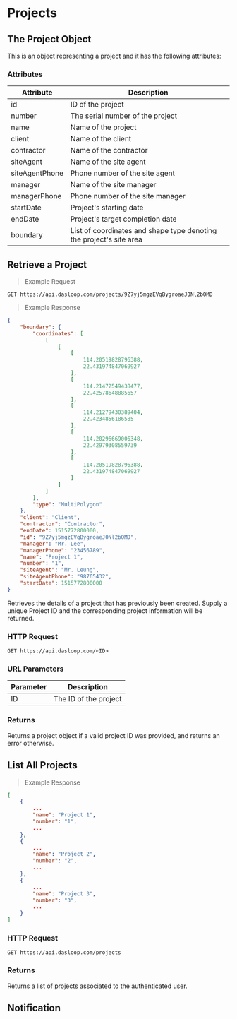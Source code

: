 # Projects

## The Project Object

This is an object representing a project and it has the following attributes:

### Attributes

Attribute | Description
--------- | -----------
id | ID of the project
number | The serial number of the project
name | Name of the project
client | Name of the client
contractor | Name of the contractor
siteAgent | Name of the site agent
siteAgentPhone | Phone number of the site agent
manager | Name of the site manager
managerPhone | Phone number of the site manager
startDate | Project's starting date
endDate | Project's target completion date
boundary | List of coordinates and shape type denoting the project's site area

## Retrieve a Project

> Example Request

```http
GET https://api.dasloop.com/projects/9Z7yj5mgzEVqBygroaeJ0Nl2bOMD
```

> Example Response

```json
{
    "boundary": {
        "coordinates": [
            [
                [
                    [
                        114.20519828796388,
                        22.431974847069927
                    ],
                    [
                        114.21472549438477,
                        22.42578648885657
                    ],
                    [
                        114.21279430389404,
                        22.4234856186585
                    ],
                    [
                        114.20296669006348,
                        22.42979308559739
                    ],
                    [
                        114.20519828796388,
                        22.431974847069927
                    ]
                ]
            ]
        ],
        "type": "MultiPolygon"
    },
    "client": "Client",
    "contractor": "Contractor",
    "endDate": 1515772800000,
    "id": "9Z7yj5mgzEVqBygroaeJ0Nl2bOMD",
    "manager": "Mr. Lee",
    "managerPhone": "23456789",
    "name": "Project 1",
    "number": "1",
    "siteAgent": "Mr. Leung",
    "siteAgentPhone": "98765432",
    "startDate": 1515772800000
}
```

Retrieves the details of a project that has previously been created. Supply a unique Project ID and the corresponding project information will be returned.

### HTTP Request

`GET https://api.dasloop.com/<ID>`

### URL Parameters

Parameter | Description
--------- | -----------
ID | The ID of the project

### Returns

Returns a project object if a valid project ID was provided, and returns an error otherwise.

## List All Projects

> Example Response

```json
[
	{
		...
		"name": "Project 1",
		"number": "1",
		...
	},
	{
		...
		"name": "Project 2",
		"number": "2",
		...
	},
	{
		...
		"name": "Project 3",
		"number": "3",
		...
	}
]
```

### HTTP Request

`GET https://api.dasloop.com/projects`

### Returns

Returns a list of projects associated to the authenticated user.

## Notification
